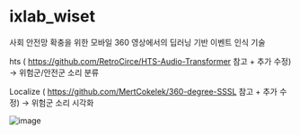 # ixlab_wiset
사회 안전망 확충을 위한 모바일 360 영상에서의 딥러닝 기반 이벤트 인식 기술 

hts ( https://github.com/RetroCirce/HTS-Audio-Transformer 참고 + 추가 수정)
-> 위험군/안전군 소리 분류

Localize ( https://github.com/MertCokelek/360-degree-SSSL 참고 + 추가 수정)
->  위험군 소리 시각화


![image](https://user-images.githubusercontent.com/98380084/209708310-dd2ad2e7-e208-4fdf-b51c-0627fdad1216.png)

